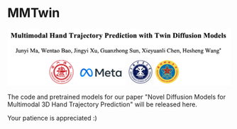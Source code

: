 # MMTwin

<img src="https://github.com/IRMVLab/MMTwin/blob/main/title.png" />

The code and pretrained models for our paper "Novel Diffusion Models for Multimodal 3D Hand Trajectory Prediction" will be released here. 

Your patience is appreciated :)
